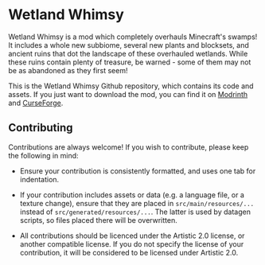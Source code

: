 # Wetland Whimsy

Wetland Whimsy is a mod which completely overhauls Minecraft's swamps! It includes a whole new subbiome, several new plants and blocksets, and ancient ruins that dot the landscape of these overhauled wetlands. While these ruins contain plenty of treasure, be warned - some of them may not be as abandoned as they first seem!

This is the Wetland Whimsy Github repository, which contains its code and assets. If you just want to download the mod, you can find it on [Modrinth](https://modrinth.com/mod/wetland-whimsy) and [CurseForge](https://www.curseforge.com/minecraft/mc-mods/wetland-whimsy).

## Contributing
Contributions are always welcome! If you wish to contribute, please keep the following in mind:

- Ensure your contribution is consistently formatted, and uses one tab for indentation.

- If your contribution includes assets or data (e.g. a language file, or a texture change), ensure that they are placed in `src/main/resources/...` instead of `src/generated/resources/...`. The latter is used by datagen scripts, so files placed there will be overwritten. 

- All contributions should be licenced under the Artistic 2.0 license, or another compatible license. If you do not specify the license of your contribution, it will be considered to be licensed under Artistic 2.0. 
